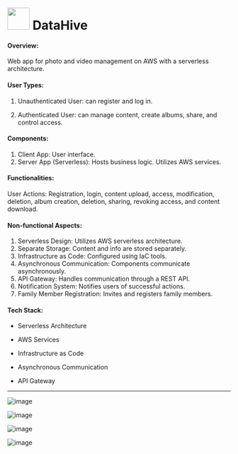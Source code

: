<h1> <img src="https://github.com/JelenaMikovic/CloudComputingFront/assets/24361522/f9593391-6864-48b0-a61b-a31028e0394d" width="50">  DataHive </h1>

<h4>Overview:</h4>
  Web app for photo and video management on AWS with a serverless architecture.

<h4>User Types:</h4>

1. Unauthenticated User: can register and log in.

2. Authenticated User: can manage content, create albums, share, and control access.
<h4>Components:</h4>

1. Client App: User interface.
2. Server App (Serverless): Hosts business logic. Utilizes AWS services.

<h4>Functionalities:</h4>

User Actions:
Registration, login, content upload, access, modification, deletion, album creation, deletion, sharing, revoking access, and content download.

<h4>Non-functional Aspects:</h4>

1. Serverless Design: Utilizes AWS serverless architecture.
2. Separate Storage: Content and info are stored separately.
3. Infrastructure as Code: Configured using IaC tools.
4. Asynchronous Communication: Components communicate asynchronously.
5. API Gateway: Handles communication through a REST API.
6. Notification System: Notifies users of successful actions.
7. Family Member Registration: Invites and registers family members.

<h4>Tech Stack:</h4>

- Serverless Architecture
  
- AWS Services
  
- Infrastructure as Code
  
- Asynchronous Communication
  
- API Gateway

---------------------------------------------------------------------------------------------------------------------------

![image](https://github.com/JelenaMikovic/CloudComputingFront/assets/24361522/c319d9e3-18b3-4e17-a625-926b9b68ee2a)

![image](https://github.com/JelenaMikovic/CloudComputingFront/assets/24361522/ada8747e-fc0f-4b38-841a-7372feb9361b)

![image](https://github.com/JelenaMikovic/CloudComputingFront/assets/24361522/fcb3e91d-535f-4a37-81b5-83c2266e62bf)

![image](https://github.com/JelenaMikovic/CloudComputingFront/assets/24361522/6bc1e9b0-9d62-40f5-b3d4-01e3bda94bd8)
